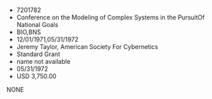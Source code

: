 * 7201782
* Conference on the Modeling of Complex Systems in the PursuitOf National Goals
* BIO,BNS
* 12/01/1971,05/31/1972
* Jeremy Taylor, American Society For Cybernetics
* Standard Grant
*   name not available
* 05/31/1972
* USD 3,750.00

NONE